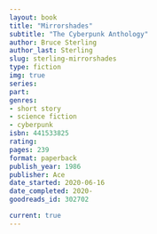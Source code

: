 ```yaml
---
layout: book
title: "Mirrorshades"
subtitle: "The Cyberpunk Anthology"
author: Bruce Sterling
author_last: Sterling
slug: sterling-mirrorshades
type: fiction
img: true
series: 
part: 
genres:
- short story
- science fiction
- cyberpunk
isbn: 441533825
rating: 
pages: 239
format: paperback
publish_year: 1986
publisher: Ace
date_started: 2020-06-16
date_completed: 2020-
goodreads_id: 302702

current: true
---
```

